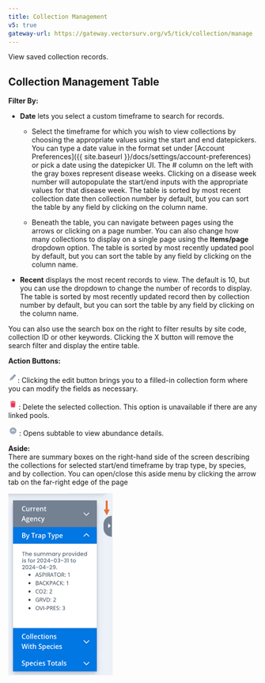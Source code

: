 ```yaml
---
title: Collection Management
v5: true
gateway-url: https://gateway.vectorsurv.org/v5/tick/collection/manage
---
```


View saved collection records.

## Collection Management Table

**Filter By:**

- **Date** lets you select a custom timeframe to search for records.

  - Select the timeframe for which you wish to view collections by
    choosing the appropriate values using the start and end
    datepickers. You can type a date value in the format set under
    [Account
    Preferences]({{ site.baseurl }}/docs/settings/account-preferences)
    or pick a date using the datepicker UI. The \# column on the
    left with the gray boxes represent disease weeks. Clicking on a
    disease week number will autopopulate the start/end inputs with
    the appropriate values for that disease week. The table is
    sorted by most recent collection date then collection number by
    default, but you can sort the table by any field by clicking on
    the column name.

  - Beneath the table, you can navigate between pages using the
    arrows or clicking on a page number. You can also change how
    many collections to display on a single page using the
    **Items/page** dropdown option. The table is sorted by most
    recently updated pool by default, but you can sort the table by
    any field by clicking on the column name.

- **Recent** displays the most recent records to view. The default is
  10, but you can use the dropdown to change the number of records to
  display. The table is sorted by most recently updated record then by
  collection number by default, but you can sort the table by any
  field by clicking on the column name.

You can also use the search box on the right to filter results by site
code, collection ID or other keywords. Clicking the X button will remove
the search filter and display the entire table.

**Action Buttons:**

![Pencil icon](/assets/images/docs/action-button-edit.png): Clicking the edit button brings you to a
filled-in collection form where you can modify the fields as
necessary.

![Red trash can icon](/assets/images/docs/action-button-delete.png): Delete the selected collection. This
option is unavailable if there are any linked pools.

![Collapsible arrow icon](/assets/images/docs/action-button-expand.png): Opens subtable to view abundance details.

**Aside:**  
There are summary boxes on the right-hand side of the screen describing
the collections for selected start/end timeframe by trap type, by
species, and by collection. You can open/close this aside menu by
clicking the arrow tab on the far-right edge of the page

![Collection Management Aside Menu](/assets/images/docs/aside-collection-manage.png)
